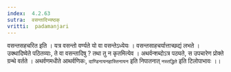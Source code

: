 ```yaml
---
index:  4.2.63
sutra:  वसन्तादिभ्यष्ठक्
vritti:  padamanjari
---
```


वसन्तसहचरित इति । यत्र वसन्तो वर्ण्यते यो वा वसन्तेऽध्येयः । वसन्तसाहचर्यात्ताच्छद्यं लभते ।
उक्थादिष्वेते पठितव्याः, ते वा वसन्तादिषु ? तथा तु न कृतमित्येव । अथर्वन्शब्दोऽत्र पठ्यते, स उपचारेण प्रोक्ते ग्रन्थे वर्तते । अथर्वणमधीते आथर्वणिकः, `दाण्डिनायनहास्तिनायन` इति निपातनात् `नस्तद्धिते` इति टिलोपाभावः ।।
